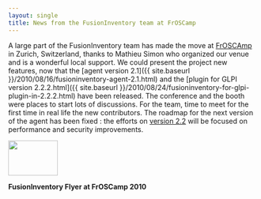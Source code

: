 ```yaml
---
layout: single
title: News from the FusionInventory team at FrOSCamp
---
```


A large part of the FusionInventory team has made the move at [FrOSCAmp](http://froscamp.org) in Zurich, Switzerland, thanks to Mathieu Simon who organized our venue and is a wonderful local support. We could present the project new features, now that the [agent version 2.1]({{ site.baseurl }}/2010/08/16/fusioninventory-agent-2.1.html) and the [plugin for GLPI version 2.2.2.html]({{ site.baseurl }}/2010/08/24/fusioninventory-for-glpi-plugin-in-2.2.2.html) have been released. The conference and the booth were places to start lots of discussions. For the team, time to meet for the first time in real life the new contributors. The roadmap for the next version of the agent has been fixed : the efforts on [version 2.2](http://forge.fusioninventory.org/versions/show/2) will be focused on performance and security improvements.

<a href='/news_docs/flyer.pdf'><img src="/news_docs/vignette_flyer.png" alt="" title="FusionInventory Flyer at FrOSCamp 2010" width="100" height="71" class="aligncenter size-full wp-image-673" /></a>

<strong>FusionInventory Flyer at FrOSCamp 2010</strong>

